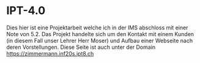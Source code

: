 # IPT-4.0
Dies hier ist eine Projektarbeit welche ich in der IMS abschloss mit einer Note von 5.2.
Das Projekt handelte sich um den Kontakt mit einem Kunden (in diesem Fall unser Lehrer Herr Moser)
und Aufbau einer Webseite nach deren Vorstellungen.
Diese Seite ist auch unter der Domain https://zimmermann.inf20s.ipt8.ch
